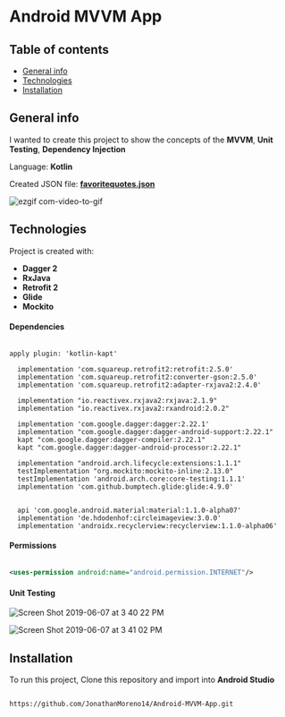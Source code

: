 # Android MVVM App

## Table of contents
* [General info](#general-info)
* [Technologies](#technologies)
* [Installation](#installation)

## General info
I wanted to create this project to show the concepts of the **MVVM**, **Unit Testing**, **Dependency Injection**

Language: **Kotlin**

Created JSON file:
**[favoritequotes.json](https://gist.githubusercontent.com/JonathanMoreno14/d3032ce98e63b176cc839f2f046e2ca2/raw/b138a660b5bc92286e19c83175ab2fbb633f4e80/favoritequotes.json)**


![ezgif com-video-to-gif](https://user-images.githubusercontent.com/11635523/59166044-7582d680-8aea-11e9-9806-00da0298f618.gif)


## Technologies
Project is created with:
- **Dagger 2**
- **RxJava**
- **Retrofit 2**
- **Glide**
- **Mockito**

#### Dependencies

```

apply plugin: 'kotlin-kapt'

  implementation 'com.squareup.retrofit2:retrofit:2.5.0'
  implementation 'com.squareup.retrofit2:converter-gson:2.5.0'
  implementation 'com.squareup.retrofit2:adapter-rxjava2:2.4.0'

  implementation "io.reactivex.rxjava2:rxjava:2.1.9"
  implementation "io.reactivex.rxjava2:rxandroid:2.0.2"

  implementation 'com.google.dagger:dagger:2.22.1'
  implementation "com.google.dagger:dagger-android-support:2.22.1"
  kapt "com.google.dagger:dagger-compiler:2.22.1"
  kapt "com.google.dagger:dagger-android-processor:2.22.1"

  implementation "android.arch.lifecycle:extensions:1.1.1"
  testImplementation "org.mockito:mockito-inline:2.13.0"
  testImplementation 'android.arch.core:core-testing:1.1.1'
  implementation 'com.github.bumptech.glide:glide:4.9.0'


  api 'com.google.android.material:material:1.1.0-alpha07'
  implementation 'de.hdodenhof:circleimageview:3.0.0'
  implementation 'androidx.recyclerview:recyclerview:1.1.0-alpha06'

```

#### Permissions

```xml

<uses-permission android:name="android.permission.INTERNET"/>

```

#### Unit Testing



![Screen Shot 2019-06-07 at 3 40 22 PM](https://user-images.githubusercontent.com/11635523/59132398-b340fd00-893a-11e9-8fa2-8d86fa21beac.png)


![Screen Shot 2019-06-07 at 3 41 02 PM](https://user-images.githubusercontent.com/11635523/59132399-b340fd00-893a-11e9-8600-a806565d8c21.png)


## Installation
To run this project, Clone this repository and import into **Android Studio**

```url

https://github.com/JonathanMoreno14/Android-MVVM-App.git

```
